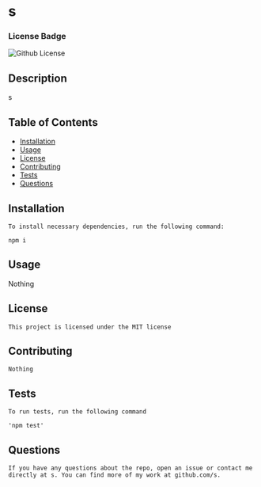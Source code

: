 # s

  ### License Badge

  ![Github License](https://img.shields.io/badge/license-MIT-brightgreen)

  ## Description
  s

  ## Table of Contents
  * [Installation](#installation)
  * [Usage](#usage)
  * [License](#license)
  * [Contributing](#contributing)
  * [Tests](#tests)
  * [Questions](#questions)

  ## Installation
    
    To install necessary dependencies, run the following command:
    
    npm i
  
  ## Usage

  Nothing

  ## License

    This project is licensed under the MIT license

  ## Contributing

    Nothing

  ## Tests

    To run tests, run the following command

    'npm test'

  ## Questions
    If you have any questions about the repo, open an issue or contact me directly at s. You can find more of my work at github.com/s.  
